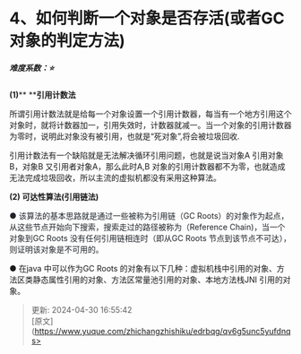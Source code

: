 # 4、如何判断一个对象是否存活(或者GC 对象的判定方法)

##### **难度系数：**⭐
**(1)**** ****引用计数法**

所谓引用计数法就是给每一个对象设置一个引用计数器，每当有一个地方引用这个对象时，就将计数器加一，引用失效时，计数器就减一。当一个对象的引用计数器为零时，说明此对象没有被引用，也就是“死对象”,将会被垃圾回收.

引用计数法有一个缺陷就是无法解决循环引用问题，也就是说当对象A 引用对象B，对象B 又引用者对象A，那么此时A,B 对象的引用计数器都不为零，也就造成无法完成垃圾回收，所以主流的虚拟机都没有采用这种算法。

**(2) 可达性算法(引用链法)**

<font style="color:rgb(32,36,41);">●</font><font style="color:rgb(32,36,41);"> </font><font style="color:rgb(32,36,41);">该算法的基本思路就是通过一些被称为引用链（</font><font style="color:rgb(32,36,41);">GC</font><font style="color:rgb(32,36,41);"> </font><font style="color:rgb(32,36,41);">Roots</font><font style="color:rgb(32,36,41);">）的对象作为起点，从这些节点开始向下搜索，搜索走过的路径被称为（</font><font style="color:rgb(32,36,41);">Reference</font><font style="color:rgb(32,36,41);"> </font><font style="color:rgb(32,36,41);">Chain)</font><font style="color:rgb(32,36,41);">，当</font><font style="color:rgb(32,36,41);">一个对象到</font><font style="color:rgb(32,36,41);">GC Roots</font><font style="color:rgb(32,36,41);"> </font><font style="color:rgb(32,36,41);">没有任何引用链相连时</font><font style="color:rgb(32,36,41);">（</font><font style="color:rgb(32,36,41);">即从</font><font style="color:rgb(32,36,41);">GC</font><font style="color:rgb(32,36,41);"> </font><font style="color:rgb(32,36,41);">Roots</font><font style="color:rgb(32,36,41);"> </font><font style="color:rgb(32,36,41);">节点到该节点不可达），则证明该对象是不可用的。</font>

● 在java 中可以作为GC Roots 的对象有以下几种：虚拟机栈中引用的对象、方法区类静态属性引用的对象、方法区常量池引用的对象、本地方法栈JNI 引用的对象。



> 更新: 2024-04-30 16:55:42  
> [原文](https://www.yuque.com/zhichangzhishiku/edrbqg/qv6g5unc5yufdnqs>